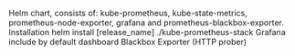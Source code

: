 Helm chart, consists of: kube-prometheus, kube-state-metrics, prometheus-node-exporter, grafana and prometheus-blackbox-exporter.
Installation
helm install [release_name] ./kube-prometheus-stack
Grafana include by default dashboard Blackbox Exporter (HTTP prober)
